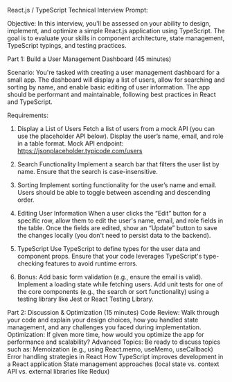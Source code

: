 React.js / TypeScript Technical Interview Prompt:


Objective: In this interview, you'll be assessed on your ability to design, implement, and optimize a simple React.js application using TypeScript. The goal is to evaluate your skills in component architecture, state management, TypeScript typings, and testing practices.

Part 1: Build a User Management Dashboard (45 minutes)

Scenario:
You're tasked with creating a user management dashboard for a small app. The dashboard will display a list of users, allow for searching and sorting by name, and enable basic editing of user information. The app should be performant and maintainable, following best practices in React and TypeScript.

Requirements:
1. Display a List of Users
Fetch a list of users from a mock API (you can use the placeholder API below).
Display the user’s name, email, and role in a table format.
Mock API endpoint: https://jsonplaceholder.typicode.com/users

2. Search Functionality
Implement a search bar that filters the user list by name. Ensure that the search is case-insensitive.

3. Sorting
Implement sorting functionality for the user’s name and email. Users should be able to toggle between ascending and descending order.

4. Editing User Information
When a user clicks the “Edit” button for a specific row, allow them to edit the user's name, email, and role fields in the table.
Once the fields are edited, show an “Update” button to save the changes locally (you don't need to persist data to the backend).

5. TypeScript
Use TypeScript to define types for the user data and component props.
Ensure that your code leverages TypeScript's type-checking features to avoid runtime errors.

6. Bonus:
Add basic form validation (e.g., ensure the email is valid).
Implement a loading state while fetching users.
Add unit tests for one of the core components (e.g., the search or sort functionality) using a testing library like Jest or React Testing Library.

Part 2: Discussion & Optimization (15 minutes)
Code Review: Walk through your code and explain your design choices, how you handled state management, and any challenges you faced during implementation.
Optimization: If given more time, how would you optimize the app for performance and scalability?
Advanced Topics: Be ready to discuss topics such as:
Memoization (e.g., using React.memo, useMemo, useCallback)
Error handling strategies in React
How TypeScript improves development in a React application
State management approaches (local state vs. context API vs. external libraries like Redux)